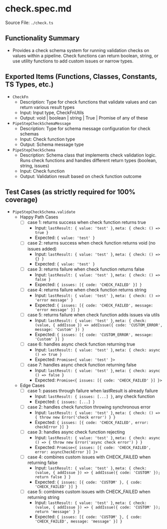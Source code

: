# check.spec.md

Source File: `./check.ts`

## Functionality Summary
- Provides a check schema system for running validation checks on values within a pipeline. Check functions can return boolean, string, or use utility functions to add custom issues or narrow types.

## Exported Items (Functions, Classes, Constants, TS Types, etc.)
- `CheckFn`
  - Description: Type for check functions that validate values and can return various result types
  - Input: Input type, CheckFnUtils
  - Output: void | boolean | string | True<any> | Promise of any of these
- `PipeStepCheckSchemaMessage`
  - Description: Type for schema message configuration for check schemas
  - Input: Check function type
  - Output: Schema message type
- `PipeStepCheckSchema`
  - Description: Schema class that implements check validation logic. Runs check functions and handles different return types (boolean, string, issues)
  - Input: Check function
  - Output: Validation result based on check function outcome

## Test Cases (as strictly required for 100% coverage)
- `PipeStepCheckSchema.validate`
  - Happy Path Cases
    - [ ] case 1: returns success when check function returns true
      - Input: `lastResult: { value: 'test' }`, `meta: { check: () => true }`
      - Expected: `{ value: 'test' }`
    - [ ] case 2: returns success when check function returns void (no issues added)
      - Input: `lastResult: { value: 'test' }`, `meta: { check: () => {} }`
      - Expected: `{ value: 'test' }`
    - [ ] case 3: returns failure when check function returns false
      - Input: `lastResult: { value: 'test' }`, `meta: { check: () => false }`
      - Expected: `{ issues: [{ code: 'CHECK_FAILED' }] }`
    - [ ] case 4: returns failure when check function returns string
      - Input: `lastResult: { value: 'test' }`, `meta: { check: () => 'error message' }`
      - Expected: `{ issues: [{ code: 'CHECK_FAILED', message: 'error message' }] }`
    - [ ] case 5: returns failure when check function adds issues via utils
      - Input: `lastResult: { value: 'test' }`, `meta: { check: (value, { addIssue }) => addIssue({ code: 'CUSTOM_ERROR', message: 'Custom' }) }`
      - Expected: `{ issues: [{ code: 'CUSTOM_ERROR', message: 'Custom' }] }`
    - [ ] case 6: handles async check function returning true
      - Input: `lastResult: { value: 'test' }`, `meta: { check: async () => true }`
      - Expected: `Promise<{ value: 'test' }>`
    - [ ] case 7: handles async check function returning false
      - Input: `lastResult: { value: 'test' }`, `meta: { check: async () => false }`
      - Expected: `Promise<{ issues: [{ code: 'CHECK_FAILED' }] }>`
  - Edge Cases
    - [ ] case 1: passes through failure when lastResult is already failure
      - Input: `lastResult: { issues: [...] }`, any check function
      - Expected: `{ issues: [...] }`
    - [ ] case 2: handles check function throwing synchronous error
      - Input: `lastResult: { value: 'test' }`, `meta: { check: () => { throw new Error('check error') } }`
      - Expected: `{ issues: [{ code: 'CHECK_FAILED', error: checkError }] }`
    - [ ] case 3: handles async check function rejecting
      - Input: `lastResult: { value: 'test' }`, `meta: { check: async () => { throw new Error('async check error') } }`
      - Expected: `Promise<{ issues: [{ code: 'CHECK_FAILED', error: asyncCheckError }] }>`
    - [ ] case 4: combines custom issues with CHECK_FAILED when returning false
      - Input: `lastResult: { value: 'test' }`, `meta: { check: (value, { addIssue }) => { addIssue({ code: 'CUSTOM' }); return false } }`
      - Expected: `{ issues: [{ code: 'CUSTOM' }, { code: 'CHECK_FAILED' }] }`
    - [ ] case 5: combines custom issues with CHECK_FAILED when returning string
      - Input: `lastResult: { value: 'test' }`, `meta: { check: (value, { addIssue }) => { addIssue({ code: 'CUSTOM' }); return 'message' } }`
      - Expected: `{ issues: [{ code: 'CUSTOM' }, { code: 'CHECK_FAILED', message: 'message' }] }`
